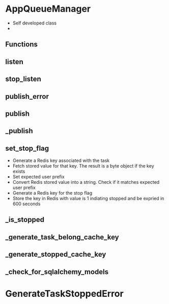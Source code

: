 # AppQueueManager
- Self developed class
-

## Functions

## listen

## stop_listen

## publish_error

## publish

## _publish

## set_stop_flag
- Generate a Redis key associated with the task
- Fetch stored value for that key. The result is a byte object if the key exists
- Set expected user prefix
- Convert Redis stored value into a string. Check if it matches expected user prefix
- Generate a Redis key for the stop flag
- Store the key in Redis with value is 1 indiating stopped and be expried in 600 seconds

## _is_stopped

## _generate_task_belong_cache_key

## _generate_stopped_cache_key

## _check_for_sqlalchemy_models

# GenerateTaskStoppedError